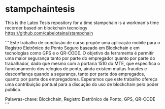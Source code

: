 # stampchaintesis
This is the Latex Tesis repository for a time stampchain is a workman's time recorder based on blockchain tecnology https://github.com/cabelotaina/stampchain

'''
Este trabalho de conclusão de curso propõe uma aplicação mobile para o Registro Eletrônico de Ponto Seguro baseado em Blockchain e em tecnologias como GPS e o QR-CODE. 
O objetivo da ferramenta é permitir uma maior segurança tanto por parte do empregador quanto por parte do trabalhador, dado que mesmo com a portaria 1510 do MTE, que especifica o funcionamento dos relogios de ponto, ainda existem muitas fraudes e desconfiança quando a segurança, tanto por parte dos empregados, quanto por parte dos empregadores. Esperamos que este trabalho ofereça uma contribuição pontual para a discução do uso de blockchain pelo poder publico.

Palavras-chave:  Blockchain, Registro Eletrônico de Ponto, GPS, QR-CODE
'''
